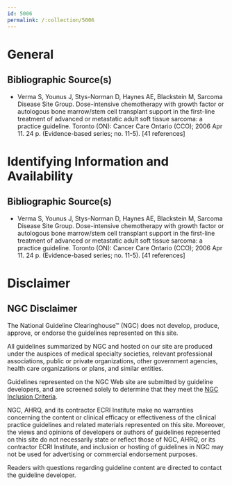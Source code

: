 ```yaml
---
id: 5006
permalink: /:collection/5006
---
```


# General

## Bibliographic Source(s)

- Verma S, Younus J, Stys-Norman D, Haynes AE, Blackstein M, Sarcoma Disease Site Group. Dose-intensive chemotherapy with growth factor or autologous bone marrow/stem cell transplant support in the first-line treatment of advanced or metastatic adult soft tissue sarcoma: a practice guideline. Toronto (ON): Cancer Care Ontario (CCO); 2006 Apr 11. 24 p. (Evidence-based series; no. 11-5). [41 references]

# Identifying Information and Availability

## Bibliographic Source(s)

- Verma S, Younus J, Stys-Norman D, Haynes AE, Blackstein M, Sarcoma Disease Site Group. Dose-intensive chemotherapy with growth factor or autologous bone marrow/stem cell transplant support in the first-line treatment of advanced or metastatic adult soft tissue sarcoma: a practice guideline. Toronto (ON): Cancer Care Ontario (CCO); 2006 Apr 11. 24 p. (Evidence-based series; no. 11-5). [41 references]

# Disclaimer

## NGC Disclaimer

The National Guideline Clearinghouse™ (NGC) does not develop, produce, approve, or endorse the guidelines represented on this site.

All guidelines summarized by NGC and hosted on our site are produced under the auspices of medical specialty societies, relevant professional associations, public or private organizations, other government agencies, health care organizations or plans, and similar entities.

Guidelines represented on the NGC Web site are submitted by guideline developers, and are screened solely to determine that they meet the [NGC Inclusion Criteria](/help-and-about/summaries/inclusion-criteria).

NGC, AHRQ, and its contractor ECRI Institute make no warranties concerning the content or clinical efficacy or effectiveness of the clinical practice guidelines and related materials represented on this site. Moreover, the views and opinions of developers or authors of guidelines represented on this site do not necessarily state or reflect those of NGC, AHRQ, or its contractor ECRI Institute, and inclusion or hosting of guidelines in NGC may not be used for advertising or commercial endorsement purposes.

Readers with questions regarding guideline content are directed to contact the guideline developer.

